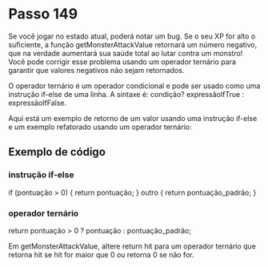 # Passo 149

Se você jogar no estado atual, poderá notar um bug. Se o seu XP for alto o suficiente, a função getMonsterAttackValue retornará um número negativo, que na verdade aumentará sua saúde total ao lutar contra um monstro! Você pode corrigir esse problema usando um operador ternário para garantir que valores negativos não sejam retornados.

O operador ternário é um operador condicional e pode ser usado como uma instrução if-else de uma linha. A sintaxe é: condição? expressãoIfTrue : expressãoIfFalse.

Aqui está um exemplo de retorno de um valor usando uma instrução if-else e um exemplo refatorado usando um operador ternário:

## Exemplo de código

### instrução if-else

if (pontuação > 0) {
  return pontuação;
} outro {
  return pontuação_padrão;
}

### operador ternário

return pontuação > 0 ? pontuação : pontuação_padrão;

Em getMonsterAttackValue, altere return hit para um operador ternário que retorna hit se hit for maior que 0 ou retorna 0 se não for.